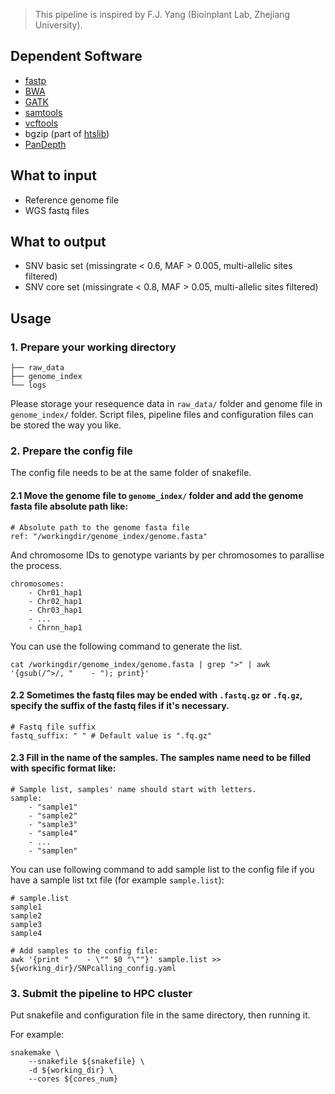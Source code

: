 > This pipeline is inspired by F.J. Yang (Bioinplant Lab, Zhejiang University).

## Dependent Software

- [fastp](https://github.com/OpenGene/fastp)
- [BWA](https://github.com/lh3/bwa)
- [GATK](https://gatk.broadinstitute.org/hc/en-us)
- [samtools](https://github.com/samtools/samtools)
- [vcftools](https://github.com/vcftools/vcftools)
- bgzip (part of [htslib](https://github.com/samtools/htslib))
- [PanDepth](https://github.com/HuiyangYu/PanDepth)

## What to input

- Reference genome file
- WGS fastq files

## What to output

- SNV basic set (missingrate < 0.6, MAF > 0.005, multi-allelic sites filtered) 
- SNV core set (missingrate < 0.8, MAF > 0.05, multi-allelic sites filtered)

## Usage

### 1. Prepare your working directory

```shell
├── raw_data
├── genome_index
└── logs
```

Please storage your resequence data in `raw_data/` folder and genome file in `genome_index/` folder. Script files, pipeline files and configuration files can be stored the way you like.

### 2. Prepare the config file

The config file needs to be at the same folder of snakefile.

#### 2.1 Move the genome file to `genome_index/` folder and add the genome fasta file absolute path like:

```shell
# Absolute path to the genome fasta file
ref: "/workingdir/genome_index/genome.fasta" 
```

And chromosome IDs to genotype variants by per chromosomes to parallise the process.

```shell
chromosomes:
    - Chr01_hap1
    - Chr02_hap1
    - Chr03_hap1
    - ...
    - Chrnn_hap1
```

You can use the following command to generate the list.

```shell
cat /workingdir/genome_index/genome.fasta | grep ">" | awk '{gsub(/^>/, "    - "); print}'
```

#### 2.2 Sometimes the fastq files may be ended with `.fastq.gz` or `.fq.gz`, specify the suffix of the fastq files if it's necessary.

```shell
# Fastq file suffix
fastq_suffix: " " # Default value is ".fq.gz"
```

#### 2.3 Fill in the name of the samples. The samples name need to be filled with specific format like:

```shell
# Sample list, samples' name should start with letters.
sample:
    - "sample1"
    - "sample2"
    - "sample3"
    - "sample4"
    - ...
    - "samplen"
```

You can use following command to add sample list to the config file if you have a sample list txt file (for example `sample.list`):

```shell
# sample.list
sample1
sample2
sample3
sample4

# Add samples to the config file:
awk '{print "    - \"" $0 "\""}' sample.list >> ${working_dir}/SNPcalling_config.yaml
```

### 3. Submit the pipeline to HPC cluster

Put snakefile and configuration file in the same directory, then running it.

For example:

```shell
snakemake \
	--snakefile ${snakefile} \
	-d ${working_dir} \
	--cores ${cores_num}
```
